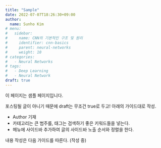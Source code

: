```yaml
---
title: "Sample"
date: 2022-07-07T18:26:30+09:00
author:
  name: Sunho Kim
# menu:
#   sidebar:
#     name: CNN의 기본적인 구조 및 원리
#     identifier: cnn-basics
#     parent: neural-networks
#     weight: 10
# categories:
#   - Neural Networks
# tags:
#   - Deep Learning
#   - Neural Network
draft: true
---
```


이 페이지는 샘플 페이지입니다.


포스팅될 글이 아니기 때문에 draft는 무조건 true로 두고! 아래의 가이드대로 작성.


- Author 기재
- 카테고리는 큰 범주를, 태그는 검색하기 좋은 키워드들을 넣는다.
- 메뉴에 사이드바 추가하여 글의 사이드바 노출 순서와 정렬을 한다.


내용 작성은 다음 가이드를 따른다.
(작성 중)